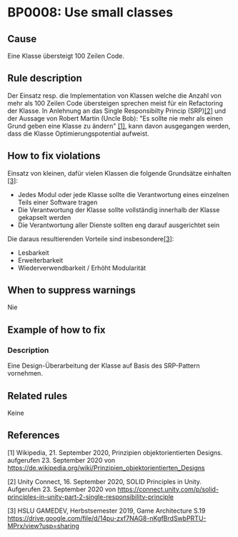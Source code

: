 # BP0008: Use small classes

## Cause

Eine Klasse übersteigt 100 Zeilen Code.

## Rule description

Der Einsatz resp. die Implementation von Klassen welche die Anzahl von mehr als 100 Zeilen Code übersteigen sprechen meist für ein Refactoring der Klasse.
In Anlehnung an das Single Responsibilty Princip (SRP)[[2]](*2) und der Aussage von Robert Martin (Uncle Bob): "Es sollte nie mehr als einen Grund geben eine Klasse zu ändern" [[1]](*1), kann davon ausgegangen werden, dass die Klasse Optimierungspotential aufweist.

## How to fix violations

Einsatz von kleinen, dafür vielen Klassen die folgende Grundsätze einhalten [[3]](*3):

* Jedes Modul oder jede Klasse sollte die Verantwortung eines einzelnen Teils einer Software tragen
* Die Verantwortung der Klasse sollte vollständig innerhalb der Klasse gekapselt werden
* Die Verantwortung aller Dienste sollten eng darauf ausgerichtet sein

Die daraus resultierenden Vorteile sind insbesondere[[3]](#3):

* Lesbarkeit
* Erweiterbarkeit
* Wiederverwendbarkeit / Erhöht Modularität

## When to suppress warnings

Nie

## Example of how to fix

### Description

Eine Design-Überarbeitung der Klasse auf Basis des SRP-Pattern vornehmen. 

## Related rules

Keine

## References

<a id="1">[1]</a>
Wikipedia, 21. September 2020, Prinzipien objektorientierten Designs.<br />
aufgerufen 23. September 2020 von https://de.wikipedia.org/wiki/Prinzipien_objektorientierten_Designs

<a id="2">[2]</a>
Unity Connect, 16. September 2020, SOLID Principles in Unity.<br /> 
Aufgerufen 23. September 2020 von https://connect.unity.com/p/solid-principles-in-unity-part-2-single-responsibility-principle

<a id="3">[3]</a>
HSLU GAMEDEV, Herbstsemester 2019, Game Architecture S.19<br />
https://drive.google.com/file/d/14pu-zxf7NAG8-nKgfBrdSwbPRTU-MPrx/view?usp=sharing